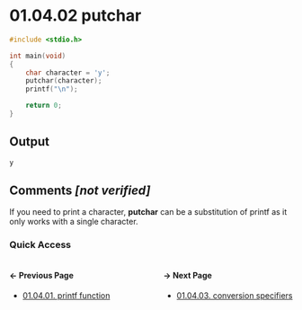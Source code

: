 # 01.04.02 putchar

```c
#include <stdio.h>

int main(void)
{
    char character = 'y';
    putchar(character);
    printf("\n");

    return 0;
}

```

## Output

```txt
y
```

## Comments *[not verified]*

If you need to print a character, **putchar** can be a substitution of printf as it only works with a single character.

### Quick Access

<div class="quick_access">
<div class="previous_page" style="float:left">

#### &#8592; Previous Page

* [01.04.01. printf function](./../../01.the_basics/04.input_output/01.printf.md)

</div>
<div class="next_page" style="float:right">

#### &#8594; Next Page

* [01.04.03. conversion specifiers](./../../01.the_basics/04.input_output/03.conversion-specifiers.md)

</div>
</div>
